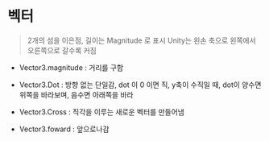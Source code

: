 # 벡터

> 2개의 섬을 이은점, 길이는 Magnitude 로 표시
> Unity는 왼손 축으로 왼쪽에서 오른쪽으로 갈수록 커짐

- Vector3.magnitude : 거리를 구함
- Vector3.Dot : 방향 없는 단일감, dot 이 0 이면 직, y축이 수직일 때, dot이 양수면 위쪽을 바라보며, 음수면 아래쪽을 바라
- Vector3.Cross : 직각을 이루는 새로운 벡터를 만들어냄

- Vector3.foward : 앞으로나감
